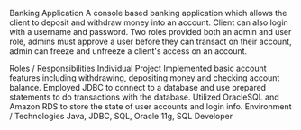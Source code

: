Banking Application
A console based banking application which allows the client to deposit and withdraw money into an account. Client can also login with a username and password. Two roles provided both an admin and user role, admins must approve a user before they can transact on their account, admin can freeze and unfreeze a client's access on an account.

Roles / Responsibilities
Individual Project
Implemented basic account features including withdrawing, depositing money and checking account balance.
Employed JDBC to connect to a database and use prepared statements to do transactions with the database.
Utilized OracleSQL and Amazon RDS to store the state of user accounts and login info.
Environment / Technologies
Java, JDBC, SQL, Oracle 11g, SQL Developer

